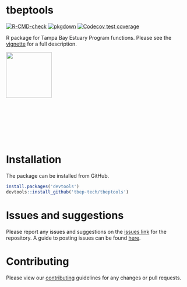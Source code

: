
# tbeptools

[![R-CMD-check](https://github.com/tbep-tech/tbeptools/workflows/R-CMD-check/badge.svg)](https://github.com/tbep-tech/tbeptools/actions)
[![pkgdown](https://github.com/tbep-tech/tbeptools/workflows/pkgdown/badge.svg)](https://github.com/tbep-tech/tbeptools/actions)
[![Codecov test
coverage](https://codecov.io/gh/tbep-tech/tbeptools/branch/master/graph/badge.svg)](https://codecov.io/gh/tbep-tech/tbeptools?branch=master)

R package for Tampa Bay Estuary Program functions. Please see the
[vignette](https://tbep-tech.github.io/tbeptools/articles/intro.html)
for a full description.

<img src="man/figures/tbeptoolshex.png" align="left" width="125"/>
<br></br> <br></br> <br></br> <br></br> <br></br> <br></br> <br></br>

# Installation

The package can be installed from GitHub.

``` r
install.packages('devtools')
devtools::install_github('tbep-tech/tbeptools')
```

# Issues and suggestions

Please report any issues and suggestions on the [issues
link](https://github.com/tbep-tech/tbeptools/issues) for the repository.
A guide to posting issues can be found
[here](.github/ISSUE_TEMPLATE.md).

# Contributing

Please view our [contributing](.github/CONTRIBUTING.md) guidelines for
any changes or pull requests.
